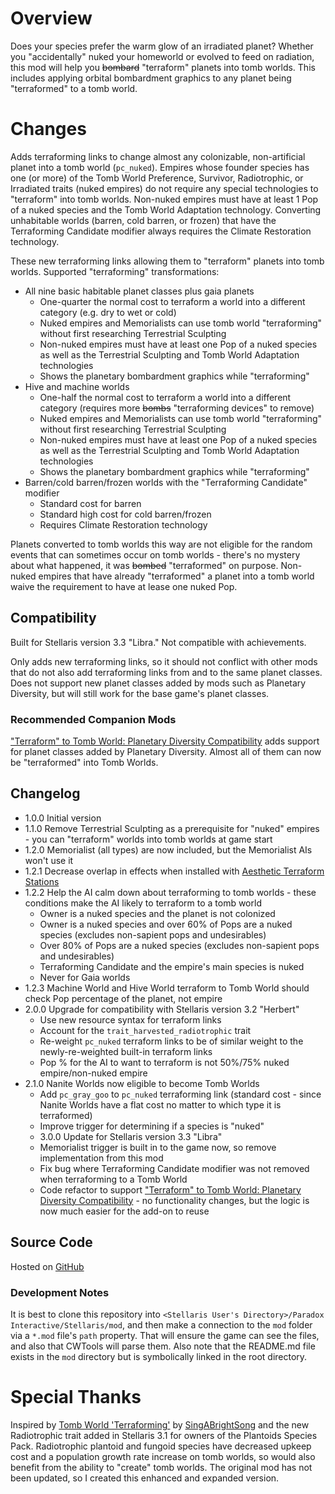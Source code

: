 # Overview

Does your species prefer the warm glow of an irradiated planet?  Whether you "accidentally" nuked your homeworld or evolved to feed on radiation, this mod will help you ~~bombard~~ "terraform" planets into tomb worlds.  This includes applying orbital bombardment graphics to any planet being "terraformed" to a tomb world.

# Changes

Adds terraforming links to change almost any colonizable, non-artificial planet into a tomb world (`pc_nuked`).  Empires whose founder species has one (or more) of the Tomb World Preference, Survivor, Radiotrophic, or Irradiated traits (nuked empires) do not require any special technologies to "terraform" into tomb worlds.  Non-nuked empires must have at least 1 Pop of a nuked species and the Tomb World Adaptation technology.  Converting unhabitable worlds (barren, cold barren, or frozen) that have the Terraforming Candidate modifier always requires the Climate Restoration technology.

These new terraforming links allowing them to "terraform" planets into tomb worlds.  Supported "terraforming" transformations:

* All nine basic habitable planet classes plus gaia planets
    * One-quarter the normal cost to terraform a world into a different category (e.g. dry to wet or cold)
    * Nuked empires and Memorialists can use tomb world "terraforming" without first researching Terrestrial Sculpting
    * Non-nuked empires must have at least one Pop of a nuked species as well as the Terrestrial Sculpting and Tomb World Adaptation technologies
    * Shows the planetary bombardment graphics while "terraforming"
* Hive and machine worlds
    * One-half the normal cost to terraform a world into a different category (requires more ~~bombs~~ "terraforming devices" to remove)
    * Nuked empires and Memorialists can use tomb world "terraforming" without first researching Terrestrial Sculpting
    * Non-nuked empires must have at least one Pop of a nuked species as well as the Terrestrial Sculpting and Tomb World Adaptation technologies
    * Shows the planetary bombardment graphics while "terraforming"
* Barren/cold barren/frozen worlds with the "Terraforming Candidate" modifier
    * Standard cost for barren
    * Standard high cost for cold barren/frozen
    * Requires Climate Restoration technology

Planets converted to tomb worlds this way are not eligible for the random events that can sometimes occur on tomb worlds - there's no mystery about what happened, it was ~~bombed~~ "terraformed" on purpose.  Non-nuked empires that have already "terraformed" a planet into a tomb world waive the requirement to have at lease one nuked Pop.

## Compatibility

Built for Stellaris version 3.3 "Libra."  Not compatible with achievements.

Only adds new terraforming links, so it should not conflict with other mods that do not also add terraforming links from and to the same planet classes.  Does not support new planet classes added by mods such as Planetary Diversity, but will still work for the base game's planet classes.

### Recommended Companion Mods

["Terraform" to Tomb World: Planetary Diversity Compatibility](https://steamcommunity.com/workshop/filedetails/?id=2766967251) adds support for planet classes added by Planetary Diversity.  Almost all of them can now be "terraformed" into Tomb Worlds.

## Changelog

* 1.0.0 Initial version
* 1.1.0 Remove Terrestrial Sculpting as a prerequisite for "nuked" empires - you can "terraform" worlds into tomb worlds at game start
* 1.2.0 Memorialist (all types) are now included, but the Memorialist AIs won't use it
* 1.2.1 Decrease overlap in effects when installed with [Aesthetic Terraform Stations](https://steamcommunity.com/sharedfiles/filedetails/?id=2622411084)
* 1.2.2 Help the AI calm down about terraforming to tomb worlds - these conditions make the AI likely to terraform to a tomb world
    * Owner is a nuked species and the planet is not colonized
    * Owner is a nuked species and over 60% of Pops are a nuked species (excludes non-sapient pops and undesirables)
    * Over 80% of Pops are a nuked species (excludes non-sapient pops and undesirables)
    * Terraforming Candidate and the empire's main species is nuked
    * Never for Gaia worlds
* 1.2.3 Machine World and Hive World terraform to Tomb World should check Pop percentage of the planet, not empire
* 2.0.0 Upgrade for compatibility with Stellaris version 3.2 "Herbert"
    * Use new resource syntax for terraform links
    * Account for the `trait_harvested_radiotrophic` trait
    * Re-weight `pc_nuked` terraform links to be of similar weight to the newly-re-weighted built-in terraform links
    * Pop % for the AI to want to terraform is not 50%/75% nuked empire/non-nuked empire
* 2.1.0 Nanite Worlds now eligible to become Tomb Worlds
    * Add `pc_gray_goo` to `pc_nuked` terraforming link (standard cost - since Nanite Worlds have a flat cost no matter to which type it is terraformed)
    * Improve trigger for determining if a species is "nuked"
    * 3.0.0 Update for Stellaris version 3.3 "Libra"
    * Memorialist trigger is built in to the game now, so remove implementation from this mod
    * Fix bug where Terraforming Candidate modifier was not removed when terraforming to a Tomb World
    * Code refactor to support ["Terraform" to Tomb World: Planetary Diversity Compatibility](https://steamcommunity.com/workshop/filedetails/?id=2766967251) - no functionality changes, but the logic is now much easier for the add-on to reuse

## Source Code

Hosted on [GitHub](https://github.com/corsairmarks/terraform_to_pc_nuked)

### Development Notes

It is best to clone this repository into `<Stellaris User's Directory>/Paradox Interactive/Stellaris/mod`, and then make a connection to the `mod` folder via a `*.mod` file's `path` property.  That will ensure the game can see the files, and also that CWTools will parse them.  Also note that the README.md file exists in the `mod` directory but is symbolically linked in the root directory.

# Special Thanks

Inspired by [Tomb World 'Terraforming'](https://steamcommunity.com/sharedfiles/filedetails/?id=2311769287) by [SingABrightSong](https://steamcommunity.com/id/singabrightsong/myworkshopfiles/?appid=281990) and the new Radiotrophic trait added in Stellaris 3.1 for owners of the Plantoids Species Pack. Radiotrophic plantoid and fungoid species have decreased upkeep cost and a population growth rate increase on tomb worlds, so would also benefit from the ability to "create" tomb worlds.  The original mod has not been updated, so I created this enhanced and expanded version.
